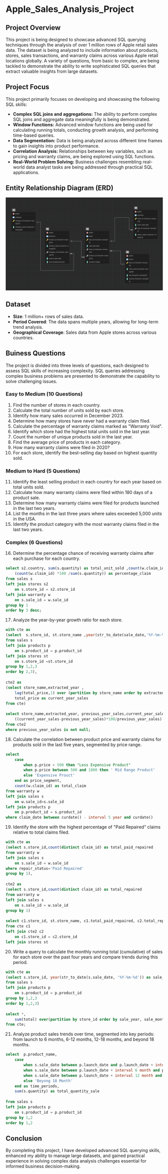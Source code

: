 # Apple_Sales_Analysis_Project

## Project Overview
This project is being designed to showcase advanced SQL querying techniques through the analysis of over 1 million rows of Apple retail sales data. The dataset is being analyzed to include information about products, stores, sales transactions, and warranty claims across various Apple retail locations globally. A variety of questions, from basic to complex, are being tackled to demonstrate the ability to write sophisticated SQL queries that extract valuable insights from large datasets.

## Project Focus

This project primarily focuses on developing and showcasing the following SQL skills:
- **Complex SQL joins and aggregations:** The ability to perform complex SQL joins and aggregate data meaningfully is being demonstrated.
- **Window Functions:** Advanced window functions are being used for calculating running totals, conducting growth analysis, and performing time-based queries.
- **Data Segmentation:** Data is being analyzed across different time frames to gain insights into product performance.
- **Correlation Analysis:** Relationships between key variables, such as pricing and warranty claims, are being explored using SQL functions.
- **Real-World Problem Solving:** Business challenges resembling real-world data analyst tasks are being addressed through practical SQL applications.


## Entity Relationship Diagram (ERD)

![ERD](https://github.com/najirh/Apple-Retail-Sales-SQL-Project---Analyzing-Millions-of-Sales-Rows/blob/main/erd.png)

## Dataset

- **Size**: 1 million+ rows of sales data.
- **Period Covered**: The data spans multiple years, allowing for long-term trend analysis.
- **Geographical Coverage**: Sales data from Apple stores across various countries.

## Buiness Questions

The project is divided into three levels of questions, each designed to assess SQL skills of increasing complexity. SQL queries addressing complex business problems are presented to demonstrate the capability to solve challenging issues.

### Easy to Medium (10 Questions)

1. Find the number of stores in each country.
2. Calculate the total number of units sold by each store.
3. Identify how many sales occurred in December 2023.
4. Determine how many stores have never had a warranty claim filed.
5. Calculate the percentage of warranty claims marked as "Warranty Void".
6. Identify which store had the highest total units sold in the last year.
7. Count the number of unique products sold in the last year.
8. Find the average price of products in each category.
9. How many warranty claims were filed in 2020?
10. For each store, identify the best-selling day based on highest quantity sold.

### Medium to Hard (5 Questions)

11. Identify the least selling product in each country for each year based on total units sold.
12. Calculate how many warranty claims were filed within 180 days of a product sale.
13. Determine how many warranty claims were filed for products launched in the last two years.
14. List the months in the last three years where sales exceeded 5,000 units in the USA.
15. Identify the product category with the most warranty claims filed in the last two years.

### Complex (6 Questions)

16. Determine the percentage chance of receiving warranty claims after each purchase for each country.
``` sql
select s2.country, sum(s.quantity) as total_unit_sold ,count(w.claim_id) as total_claim, 
	(count(w.claim_id) *100 /sum(s.quantity)) as percentage_claim
from sales s
left join stores s2
	on s.store_id = s2.store_id
left join warranty w
	on s.sale_id = w.sale_id
group by 1
order by 3 desc;
```
17. Analyze the year-by-year growth ratio for each store.
```sql
with cte as
(select  s.store_id, st.store_name ,year(str_to_date(sale_date,'%Y-%m-%d'))as extracted_year,sum(s.quantity * p.price) as total_price
from sales s
left join products p
	on s.product_id = p.product_id
left join stores st
	on s.store_id =st.store_id
group by 1,2,3
order by 2,3),

cte2 as
(select store_name,extracted_year , 
	lag(total_price,1) over (partition by store_name order by extracted_year) as previous_year_sales,
    total_price as current_year_sales
from cte)

select store_name,extracted_year, previous_year_sales,current_year_sales, 
	((current_year_sales-previous_year_sales)*100/previous_year_sales) as growth_ratio
from cte2
where previous_year_sales is not null;
```
18. Calculate the correlation between product price and warranty claims for products sold in the last five years, segmented by price range.
```sql
select 
	case
		when p.price < 500 then "Less Expensive Product"
		when p.price between 500 and 1000 then ' Mid Range Product'
        else 'Expensive Prouct'
	end as price_segment,
	count(w.claim_id) as total_claim
from warranty w
left join sales s
	on w.sale_id=s.sale_id
left join products p
	on p.product_id = s.product_id
where claim_date between curdate() - interval 5 year and curdate()
```
19. Identify the store with the highest percentage of "Paid Repaired" claims relative to total claims filed.
```sql
with cte as
(select s.store_id,count(distinct claim_id) as total_paid_repaired
from warranty w
left join sales s
	on s.sale_id = w.sale_id
where repair_status='Paid Repaired'
group by 1),

cte2 as
(select s.store_id,count(distinct claim_id) as total_repaired
from warranty w
left join sales s
	on s.sale_id = w.sale_id
group by 1)

select c1.store_id, st.store_name, c1.total_paid_repaired, c2.total_repaired, (c1.total_paid_repaired *100/ c2.total_repaired) as paid_ratio
from cte c1
left join cte2 c2
	on c1.store_id = c2.store_id
left join stores st
```

20. Write a query to calculate the monthly running total (cumulative) of sales for each store over the past four years and compare trends during this period.
```sql
with cte as
(select s.store_id, year(str_to_date(s.sale_date, '%Y-%m-%d')) as sale_year, month(str_to_date(s.sale_date, '%Y-%m-%d')) as sale_month, sum(s.quantity * p.price) as total
from sales s
left join products p
	on s.product_id = p.product_id
group by 1,2,3
order by 1,2,3)

select *,
	sum(total) over(partition by store_id order by sale_year, sale_month) as running_total
from cte;
```
21. Analyze product sales trends over time, segmented into key periods: from launch to 6 months, 6-12 months, 12-18 months, and beyond 18 months.
```sql
select  p.product_name, 
	case 
		when s.sale_date between p.launch_date and p.launch_date + interval 6 month then '0-6 Month'
        when s.sale_date between p.launch_date + interval 6 month and p.launch_date + interval 12 month then '6-12 Month'
        when s.sale_date between p.launch_date + interval 12 month and p.launch_date + interval 18 month then '12-18 Month'
        else 'Beyong 18 Month'
	end as time_periods,
    sum(s.quantity) as total_quantity_sale
    
from sales s
left join products p
	on s.product_id = p.product_id
group by 1,2
order by 1,2
```
## Conclusion

By completing this project, I have developed advanced SQL querying skills, enhanced my ability to manage large datasets, and gained practical experience in solving complex data analysis challenges essential for informed business decision-making.
